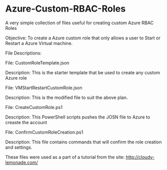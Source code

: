 # Azure-Custom-RBAC-Roles
A very simple collection of files useful for creating custom Azure RBAC Roles

Objective: To create a Azure custom role that only allows a user to Start or Restart a Azure Virtual machine.

File Descriptions:

File: CustomRoleTemplate.json

Description: This is the starter template that be used to create any custom Azure role


File: VMStartRestartCustomRole.json

Description: This is the modified file to suit the above plan.


File: CreateCustomRole.ps1

Description: This PowerShell scripts pushes the JOSN file to Azure to creaste the account


File: ConfirmCustomRoleCreation.ps1

Description: This file contains commands that will confirm the role creation and settings.


These files were used as a part of a tutorial from the site: http://cloudy-lemonade.com/
